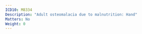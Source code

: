 ```yaml
---
ICD10: M8334
Description: "Adult osteomalacia due to malnutrition: Hand"
Matters: No
Weight: 0
---
```


